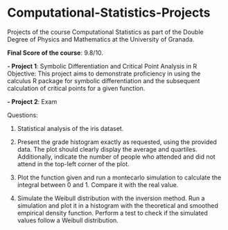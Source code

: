 # Computational-Statistics-Projects
Projects of the course Computational Statistics as part of the Double Degree of Physics and Mathematics at the University of Granada.

**Final Score of the course**: 9.8/10.

**- Project 1**: Symbolic Differentiation and Critical Point Analysis in R
Objective: This project aims to demonstrate proficiency in using the calculus R package for symbolic differentiation and the subsequent calculation of critical points for a given function.

**- Project 2**: Exam

Questions: 
  1. Statistical analysis of the iris dataset.
    
  2. Present the grade histogram exactly as requested, using the provided data. The plot should clearly display the average and quartiles. Additionally, indicate the number of people who attended and did not attend in the top-left corner of the plot.
     
  3. Plot the function given and run a montecarlo simulation to calculate the integral between 0 and 1. Compare it with the real value.

  4. Simulate the Weibull distribution with the inversion method. Run a simulation and plot it in a histogram with the theoretical and smoothed empirical density function. Perform a test to check if the simulated values follow a Weibull distribution. 

